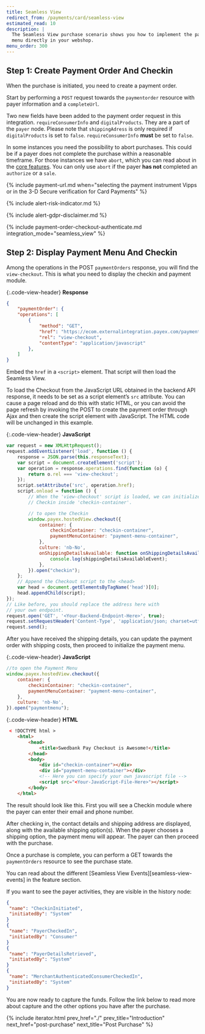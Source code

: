 ```yaml
---
title: Seamless View
redirect_from: /payments/card/seamless-view
estimated_read: 10
description: |
  The Seamless View purchase scenario shows you how to implement the payment
  menu directly in your webshop.
menu_order: 300
---
```


## Step 1: Create Payment Order And Checkin

When the purchase is initiated, you need to create a payment order.

Start by performing a `POST` request towards the `paymentorder` resource
with payer information and a `completeUrl`.

Two new fields have been added to the payment order request in this integration.
`requireConsumerInfo` and `digitalProducts`. They are a part of the `payer`
node. Please note that `shippingAdress` is only required if `digitalProducts` is
set to `false`. `requireConsumerInfo` **must** be set to `false`.

In some instances you need the possibility to abort purchases. This could be if
a payer does not complete the purchase within a reasonable timeframe. For those
instances we have `abort`, which you can read about in the [core
features][abort-feature]. You can only use `abort` if the payer **has not**
completed an `authorize` or a `sale`.

{% include payment-url.md when="selecting the payment instrument Vipps or in the
3-D Secure verification for Card Payments" %}

{% include alert-risk-indicator.md %}

{% include alert-gdpr-disclaimer.md %}

{% include payment-order-checkout-authenticate.md integration_mode="seamless_view" %}

## Step 2: Display Payment Menu And Checkin

Among the operations in the POST `paymentOrders` response, you will find the
`view-checkout`. This is what you need to display the checkin and payment
module.

{:.code-view-header}
**Response**

```json
{
    "paymentOrder": {
    "operations": [
        {
            "method": "GET",
            "href": "https://ecom.externalintegration.payex.com/payment/core/js/px.payment.client.js?token=dd728a47e3ec7be442c98eafcfd9b0207377ce04c793407eb36d07faa69a32df&culture=sv-SE",
            "rel": "view-checkout",
            "contentType": "application/javascript"
        },
    ]
}
```

Embed the `href` in a `<script>` element. That script will then load the
Seamless View.

To load the Checkout from the JavaScript URL obtained in the backend API
response, it needs to be set as a script element’s `src` attribute. You can
cause a page reload and do this with static HTML, or you can avoid the page
refresh by invoking the POST to create the payment order through Ajax and then
create the script element with JavaScript. The HTML code will be unchanged in
this example.

{:.code-view-header}
**JavaScript**

```js
var request = new XMLHttpRequest();
request.addEventListener('load', function () {
    response = JSON.parse(this.responseText);
    var script = document.createElement('script');
    var operation = response.operations.find(function (o) {
        return o.rel === 'view-checkout';
    });
    script.setAttribute('src', operation.href);
    script.onload = function () {
        // When the 'view-checkout' script is loaded, we can initialize the
        // Checkin inside 'checkin-container'.

        // to open the Checkin
        window.payex.hostedView.checkout({
            container: {
                checkinContainer: "checkin-container",
                paymentMenuContainer: "payment-menu-container",
            },
            culture: 'nb-No',
            onShippingDetailsAvailable: function onShippingDetailsAvailable(shippingDetailsAvailableEvent) {
                console.log(shippingDetailsAvailableEvent);
            },
        }).open("checkin");
    };
    // Append the Checkout script to the <head>
    var head = document.getElementsByTagName('head')[0];
    head.appendChild(script);
});
// Like before, you should replace the address here with
// your own endpoint.
request.open('GET', '<Your-Backend-Endpoint-Here>', true);
request.setRequestHeader('Content-Type', 'application/json; charset=utf-8');
request.send();
```

After you have received the shipping details, you can update the payment order
with shipping costs, then proceed to initialize the payment menu.

{:.code-view-header}
**JavaScript**

```js
//to open the Payment Menu
window.payex.hostedView.checkout({
    container: {
        checkinContainer: "checkin-container",
        paymentMenuContainer: "payment-menu-container",
    },
    culture: 'nb-No',
}).open("paymentmenu");
```

{:.code-view-header}
**HTML**

```html
 < !DOCTYPE html >
    <html>
        <head>
            <title>Swedbank Pay Checkout is Awesome!</title>
        </head>
        <body>
            <div id="checkin-container"></div>
            <div id="payment-menu-container"></div>
            <!-- Here you can specify your own javascript file -->
            <script src="<Your-JavaScript-File-Here>"></script>
        </body>
    </html>
```

The result should look like this. First you will see a Checkin module where the
payer can enter their email and phone number.

After checking in, the contact details and shipping address are displayed, along
with the available shipping option(s). When the payer chooses a shipping option,
the payment menu will appear. The payer can then proceed with the purchase.

Once a purchase is complete, you can perform a GET towards the `paymentOrders`
resource to see the purchase state.

You can read about the different [Seamless View Events][seamless-view-events] in
the feature section.

If you want to see the payer activities, they are visible in the history node:

```json
{
 "name": "CheckinInitiated",
 "initiatedBy": "System"
}
{
 "name": "PayerCheckedIn",
 "initiatedBy": "Consumer"
}
{
 "name": "PayerDetailsRetrieved",
 "initiatedBy": "System"
}
{
 "name": "MerchantAuthenticatedConsumerCheckedIn",
 "initiatedBy": "System"
}
```

You are now ready to capture the funds. Follow the link below to read more about
capture and the other options you have after the purchase.

{% include iterator.html prev_href="./"
                         prev_title="Introduction"
                         next_href="post-purchase"
                         next_title="Post Purchase" %}

[abort-feature]: /checkout/v3/standard/features/core/abort
